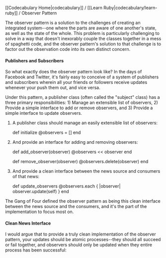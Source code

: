 [[Codecabulary Home|codecabulary]] / [[Learn Ruby|codecabulary/learn-ruby]] / Observer Pattern

<!-- ---title: Observer Pattern -->

The observer pattern is a solution to the challenges of creating an integrated system--one where the parts are aware of one another's state, as well as the state of the whole. This problem is particularly challenging to solve in a way that doesn't inexorably couple the classes together in a mess of spaghetti code, and the observer pattern's solution to that challenge is to factor out the observation code into its own distinct concern.

#### Publishers and Subscribers

So what exactly does the observer pattern look like? In the days of Facebook and Twitter, it's fairly easy to conceive of a system of publishers and subscribers wherein all your friends or followers receive updates whenever your push them out, and vice versa. 

Under this pattern, a publisher class (often called the "subject" class) has a three primary responsibilities: 1) Manage an extensible list of observers, 2) Provide a simple interface to add or remove observers, and 3) Provide a simple interface to update observers. 

1) A publisher class should manage an easily extensible list of observers:

	def initialize
		@observers = []
	end
	
2) And provide an interface for adding and removing observers:

	def add_observer(observer)
		@observers << observer
	end
	
	def remove_observer(observer)
		@observers.delete(observer)
	end
	
3) And provide a clean interface between the news source and consumers of that news:

	def update_observers
		@observers.each { |observer| observer.update(self) }
	end
	
The Gang of Four defined the observer pattern as being this clean interface between the news source and the consumers, and it's the part of the implementation to focus most on. 

#### Clean News Interface

I would argue that to provide a truly clean implementation of the observer pattern, your updates should be atomic processes--they should all succeed or fail together, and observers should only be updated when they entire process has been successful:

